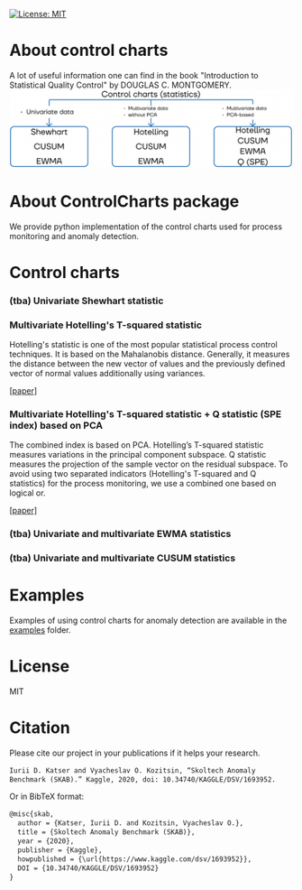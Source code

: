[![License: MIT](https://img.shields.io/badge/License-MIT-green.svg)](https://github.com/waico/arimafd/blob/master/LICENSE.txt)

# About control charts
A lot of useful information one can find in the book "Introduction to Statistical Quality Control" by DOUGLAS C. MONTGOMERY.
![taxonomy](docs/pictures/taxonomy.png)

# About ControlCharts package
We provide python implementation of the control charts used for process monitoring and anomaly detection.

# Control charts
### (tba) Univariate Shewhart statistic

### Multivariate Hotelling's T-squared statistic 
Hotelling's statistic is one of the most popular statistical process control techniques. It is based on the Mahalanobis distance.
Generally, it measures the distance between the new vector of values and the previously defined vector of normal values additionally using variances.

[[paper]](https://www.semanticscholar.org/paper/Multivariate-Quality-Control-illustrated-by-the-air-Hotelling/529ba6c1a80b684d2f704a7565da305bb84f14e8)

### Multivariate Hotelling's T-squared statistic + Q statistic (SPE index) based on PCA
The combined index is based on PCA.
Hotelling’s T-squared statistic measures variations in the principal component subspace.
Q statistic measures the projection of the sample vector on the residual subspace.
To avoid using two separated indicators (Hotelling's T-squared and Q statistics) for the process monitoring, we use a combined one based on logical or.

[[paper]](https://analyticalsciencejournals.onlinelibrary.wiley.com/doi/abs/10.1002/cem.800)

### (tba) Univariate and multivariate EWMA statistics

### (tba) Univariate and multivariate CUSUM statistics

# Examples
Examples of using control charts for anomaly detection are available in the [examples](examples/) folder.

# License
MIT

# Citation
Please cite our project in your publications if it helps your research.
```
Iurii D. Katser and Vyacheslav O. Kozitsin, “Skoltech Anomaly Benchmark (SKAB).” Kaggle, 2020, doi: 10.34740/KAGGLE/DSV/1693952.
```
Or in BibTeX format:
```
@misc{skab,
  author = {Katser, Iurii D. and Kozitsin, Vyacheslav O.},
  title = {Skoltech Anomaly Benchmark (SKAB)},
  year = {2020},
  publisher = {Kaggle},
  howpublished = {\url{https://www.kaggle.com/dsv/1693952}},
  DOI = {10.34740/KAGGLE/DSV/1693952}
}
```
